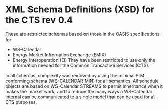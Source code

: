 # XML Schema Definitions (XSD) for the CTS rev 0.4
These are restricted schemas based on those in the OASIS specifications for 

+ WS-Calendar
+ Energy Market Infromation Exchange (EMIX)
+ Energy Interoperation (EI)
They have been restricted to use only the information needed for the Common Transactive Services (CTS).

In all schemas, complexity was removed by using the minimal PIM conforming schema (WS-CALENDAR MIN) for all semantics. All schedule objects are based on WS-Calendar STREAMS to permit inheritance when it makes the market work, and to reduce the many ways a WS-Calendar internal can be communicated to a single model that can be used for all CTS purposes.
